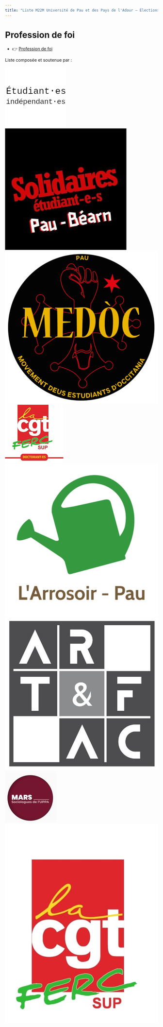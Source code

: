 ```yaml
---
title: "Liste M22M Université de Pau et des Pays de l'Adour – Élections 2022"
---
```



# Profession de foi
<div class="professionfoi" markdown="1">

- 👉 [Profession de foi](assets/pdf/2022/PF_M22M_2022-2024.pdf)

<!--
- 👉 [Hauteskunduko adierazpena](assets/pdf/2022/)
- 👉 [Profession de Fe](assets/pdf/2022/)
-->

</div>
<!--
Pour en savoir plus sur nos différents axes :

<div class="professionfoi" markdown="1">
- [📚 Démocratisation et accessibilité au savoir](assets/pdf/2022/Axe1_Democratisation_et_accessibilite_au_savoir.pdf)
- [💶 Lutte contre la précarité](assets/pdf/2022/)
- [👥 Pour un service public de qualité](assets/pdf/2022/)
- [🎓 Université de proximité](assets/pdf/2022/)
- [🗣️ Diversité culturelle et linguistique](assets/pdf/2022/)
- [✊ Université en lutte contre les dominations](assets/pdf/2022/)
- [🌱 Université écologique et sans conservateur](assets/pdf/2022/)
- [🥼 Pour une recherche sans précarité !](assets/pdf/2022/)

</div>
-->

Liste composée et soutenue par :
<div class="partenaires" markdown="1">

<!--[![Nom](assets/img/)](URL)-->

![Étudiant⋅es indépendant⋅es](assets/img/partenaires/independants.png)
[![Solidaires Étudiant·e·s Pau - Béarn](assets/img/partenaires/solidaires.jpg)](https://twitter.com/seslpau)
[![Med'oc de Pau](assets/img/partenaires/medoc.png)](https://www.facebook.com/medocdepau)
[![CGT FERC sup UPPA – Collectif Doctorant⋅es](assets/img/partenaires/cgt-doctorants.png)](https://cgt-doctorants-uppa.legtux.org/)
[![L'Arrosoir Pau Association](assets/img/partenaires/arrosoir.png)](https://larrosoirpau.fr/)
[![Art&Fac](assets/img/partenaires/artefac.jpg)](https://www.facebook.com/art.et.fac.pau/)
[![MARS - Association des Sociologues de l’UPPA](assets/img/partenaires/mars.png)](https://www.instagram.com/sociologie_uppa/)
[![CGT FERC sup UPPA](assets/img/partenaires/cgt.jpg)](https://cgt.fercsup.net/syndicats/aquitaine-limousin-poitou-charentes/universite-de-pau-et-des-pays-de-l-adour-uppa/)
</div>
<!--
# Ressources et communiquées de presse
-->
